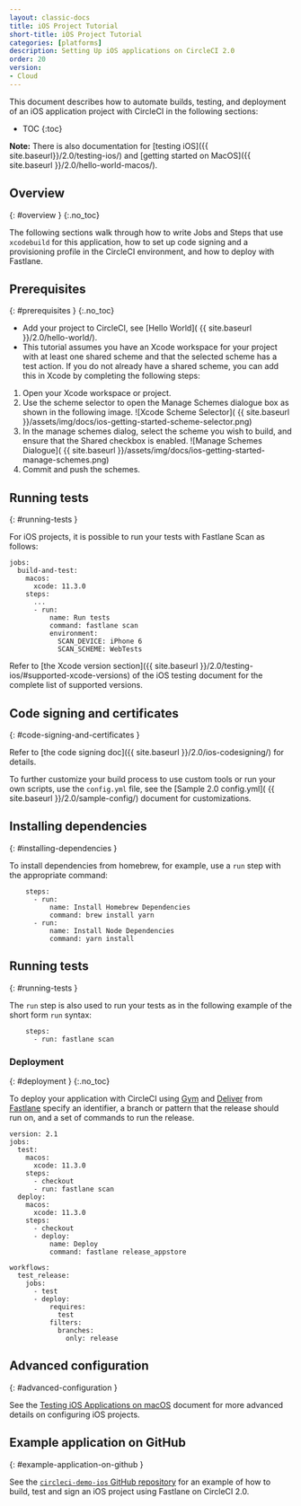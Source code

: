 ```yaml
---
layout: classic-docs
title: iOS Project Tutorial
short-title: iOS Project Tutorial
categories: [platforms]
description: Setting Up iOS applications on CircleCI 2.0
order: 20
version:
- Cloud
---
```


This document describes how to automate builds, testing, and deployment of an iOS application project with CircleCI in the following sections:

* TOC
{:toc}

**Note:** There is also documentation for [testing iOS]({{ site.baseurl}}/2.0/testing-ios/) and [getting started on MacOS]({{ site.baseurl }}/2.0/hello-world-macos/).

## Overview
{: #overview }
{:.no_toc}

The following sections walk through how to write Jobs and Steps that use `xcodebuild` for this application, how to set up code signing and a provisioning profile in the CircleCI environment, and how to deploy with Fastlane.

## Prerequisites
{: #prerequisites }
{:.no_toc}

- Add your project to CircleCI, see [Hello World]( {{ site.baseurl }}/2.0/hello-world/).
- This tutorial assumes you have an Xcode workspace for your project with at least one shared scheme and that the selected scheme has a test action. If you do not already have a shared scheme, you can add this in Xcode by completing the following steps:

1. Open your Xcode workspace or project.
2. Use the scheme selector to open the Manage Schemes dialogue box as shown in the following image.
![Xcode Scheme Selector](  {{ site.baseurl }}/assets/img/docs/ios-getting-started-scheme-selector.png)
3. In the manage schemes dialog, select the scheme you wish to build, and ensure that the Shared checkbox is enabled.
![Manage Schemes Dialogue](  {{ site.baseurl }}/assets/img/docs/ios-getting-started-manage-schemes.png)
4. Commit and push the schemes.

## Running tests
{: #running-tests }

For iOS projects, it is possible to run your tests with Fastlane Scan as follows:

```
jobs:
  build-and-test:
    macos:
      xcode: 11.3.0
    steps:
      ...
      - run:
          name: Run tests
          command: fastlane scan
          environment:
            SCAN_DEVICE: iPhone 6
            SCAN_SCHEME: WebTests

```

Refer to [the Xcode version section]({{ site.baseurl }}/2.0/testing-ios/#supported-xcode-versions) of the iOS testing document for the complete list of supported versions.

## Code signing and certificates
{: #code-signing-and-certificates }

Refer to [the code signing doc]({{ site.baseurl }}/2.0/ios-codesigning/) for details.

To further customize your build process to use custom tools or run your own scripts, use the `config.yml` file, see the [Sample 2.0 config.yml]( {{ site.baseurl }}/2.0/sample-config/) document for customizations.

## Installing dependencies
{: #installing-dependencies }

To install dependencies from homebrew, for example, use a `run` step with the appropriate command:

```
    steps:
      - run:
          name: Install Homebrew Dependencies
          command: brew install yarn
      - run:
          name: Install Node Dependencies
          command: yarn install
```

## Running tests
{: #running-tests }

The `run` step is also used to run your tests as in the following example of the short form `run` syntax:

```
    steps:
      - run: fastlane scan
```

### Deployment
{: #deployment }
{:.no_toc}

To deploy your application with CircleCI using [Gym](https://github.com/fastlane/fastlane/tree/master/gym) and [Deliver](https://github.com/fastlane/fastlane/tree/master/deliver) from [Fastlane](https://fastlane.tools) specify an identifier, a branch or pattern that the release should run on, and a set of commands to run the release.

```
version: 2.1
jobs:
  test:
    macos:
      xcode: 11.3.0
    steps:
      - checkout
      - run: fastlane scan
  deploy:
    macos:
      xcode: 11.3.0
    steps:
      - checkout
      - deploy:
          name: Deploy
          command: fastlane release_appstore

workflows:
  test_release:
    jobs:
      - test
      - deploy:
          requires:
            test
          filters:
            branches:
              only: release
```

## Advanced configuration
{: #advanced-configuration }

See the [Testing iOS Applications on macOS](https://circleci.com/docs/2.0/testing-ios/) document for more
advanced details on configuring iOS projects.

## Example application on GitHub
{: #example-application-on-github }

See the [`circleci-demo-ios` GitHub repository](https://github.com/CircleCI-Public/circleci-demo-ios)
for an example of how to build, test and sign an iOS project using
Fastlane on CircleCI 2.0.
